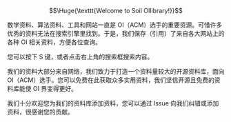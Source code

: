 $$\Huge{\texttt{Welcome to Soil OIlibrary!}}$$

数学资料、算法资料、工具和网站一直是 OI（ACM）选手的重要资源。可惜许多优秀的资料无法在搜索引擎里找到。于是，我们保存（引用）了来自各大网站上的各种 OI 相关资料，方便各位查询。

您可以按下 S 键，或者点击右上角的搜索框搜索内容。

我们的资料大部分来自网络，我们致力于打造一个资料量较大的开源资料库，面向 OI（ACM）选手。您可以免费在此获取众多实用资料，我们坚信开源且免费的资料库能使 OI 界变得更好。

我们十分欢迎您为我们的资料库添加资料，您可以通过 Issue 向我们纠错或添加资料，很感谢您的贡献。